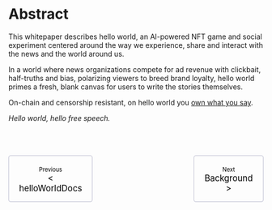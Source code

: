 # Abstract

This whitepaper describes hello world, an AI-powered NFT game and social experiment centered around the way we experience, share and interact with the news and the world around us.  

In a world where news organizations compete for ad revenue with clickbait, half-truths and bias, polarizing viewers to breed brand loyalty, hello world primes a fresh, blank canvas for users to write the stories themselves.

On-chain and censorship resistant, on hello world you <u>own what you say</u>. 

*Hello world, hello free speech.*

<br>
<br>
<br>

<div class="pagination-nav">
    <a class="pagination-nav__link prev" href="helloWorldDocs.md">
        <div class="pagination-nav__sublabel">Previous</div>
        <div class="pagination-nav__label">< helloWorldDocs</div>
    </a>
    <a class="pagination-nav__link next" href="background.md">
        <div class="pagination-nav__sublabel">Next</div>
        <div class="pagination-nav__label">Background ></div>
    </a>
</div>

<style>
    .pagination-nav {
        display: flex;
        justify-content: center;
        gap: 200px;
    }

    .pagination-nav__link {
        display: inline-block;
        padding: 20px;
        text-decoration: none;
        background: transparent;
        color: black;
        width: 250px;
        height: 50px;
        border: 1px solid #bcbdd0;
        border-radius: 4px;
        text-align: center;
    }

    .pagination-nav__sublabel {
        font-size: 0.8em;
    }

    .pagination-nav__label {
        font-size: 1.2em;
    }
</style>
